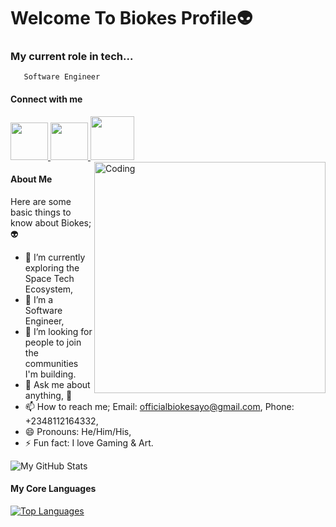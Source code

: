 <h1>Welcome To Biokes Profile👽</h1>

###   **My current role in tech...** </h2>
       Software Engineer 


#### Connect with me 
<a href="https://www.linkedin.com/in/babalola-abiodun-ayomide/"> <img src="images/linkedin.png" width="60" /> </a>
<a href="https://twitter.com/blockchainrafik"> <img src="images/twitter.png" width="60" /> </a>
<a href="https://www.instagram.com/officialbiokes"> <img src="images/ig.png" width="70" /> </a>
<img align="right" alt="Coding" width="370" src="https://miro.medium.com/max/680/0*7Q3yvSIv_t0ioJ-Z.gif"/>


#### About Me
Here are some basic things to know about Biokes; 👽

- 🔭 I’m currently exploring the Space Tech Ecosystem, 
- 🌱 I’m a Software Engineer,
- 👯 I’m looking for people to join the communities I'm building.
- 💬 Ask me about anything, 🌚
- 📫 How to reach me; Email: officialbiokesayo@gmail.com, Phone: +2348112164332,
- 😄 Pronouns: He/Him/His,
- ⚡ Fun fact: I love Gaming & Art.
  
![My GitHub Stats](https://github-readme-stats.vercel.app/api?username=Biokes&show_icons=true&theme=nightowl)

#### My Core Languages

<a href="https://github.com/Biokes" align="left"><img src="https://github-readme-stats.vercel.app/api/top-langs/?username=Biokes&langs_count=15&title_color=0891b2&text_color=ffffff&icon_color=0891b2&bg_color=1c1917&hide_border=true&locale=en&custom_title=Top%20%Languages" alt="Top Languages" /></a> 
